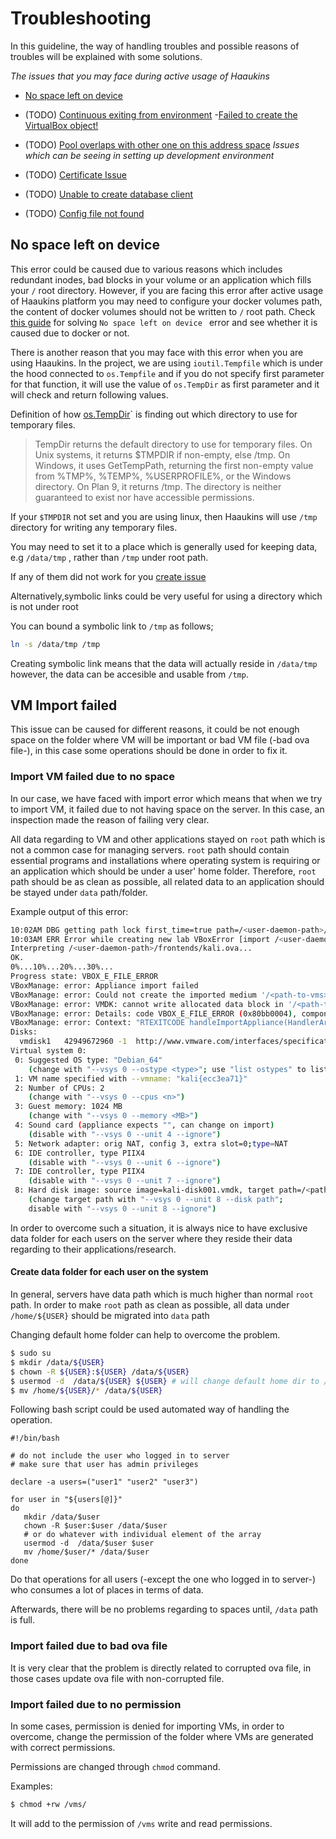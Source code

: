 # Troubleshooting

In this guideline, the way of handling troubles and possible reasons of troubles will be explained with some solutions. 

*The issues that you may face during active usage of Haaukins*

- [No space left on device](#no-space-left-on-device)
- (TODO) [Continuous exiting from environment](#continuous-exiting-from-environment)
-[Failed to create the VirtualBox object!](#vm-import-failed)
- (TODO) [Pool overlaps with other one on this address space](#todo)
*Issues which can be seeing in setting up development environment*

- (TODO) [Certificate Issue](#certificate-issue)
- (TODO) [Unable to create database client](#unable-to-create-database-client)
- (TODO) [Config file not found](#config-file-not-found)

## No space left on device

This error could be caused due to various reasons which includes redundant inodes, bad blocks in your volume or an application which fills your `/` root directory. 
However, if you are facing this error after active usage of Haaukins platform you may need to configure your docker volumes path, the content of docker volumes should not be written to `/` root path. 
Check [this guide](https://mrturkmen.com/no-space-left-on-device/) for solving `No space left on device ` error and see whether it is caused due to docker or not. 

There is another reason that you may face with this error when you are using Haaukins. In the project, we are using `ioutil.Tempfile` which is under the hood connected to `os.Tempfile` and if you do not specify first parameter for that function,
it will use the value of `os.TempDir` as first parameter and it will check and return following values. 

Definition of how [os.TempDir](https://golang.org/src/os/file.go?s=11019:11040#L348)` is finding out which directory to use for temporary files. 
> 	 TempDir returns the default directory to use for temporary files.
>    On Unix systems, it returns $TMPDIR if non-empty, else /tmp. On Windows,
>    it uses GetTempPath, returning the first non-empty value from %TMP%, %TEMP%, %USERPROFILE%,
>    or the Windows directory. On Plan 9, it returns /tmp.
> 	 The directory is neither guaranteed to exist nor have accessible permissions.

If your `$TMPDIR` not set and you are using linux, then Haaukins will use `/tmp` directory for writing any temporary files. 

You may need to set it to a place which is generally used for keeping data, e.g `/data/tmp` , rather than `/tmp` under root path. 

If any of them did not work for you [create issue](https://github.com/aau-network-security/haaukins/issues/new?assignees=&labels=&template=bug_report.md&title=)

Alternatively,symbolic links could be very useful for using a directory which is not under root

You can bound a symbolic link to `/tmp` as follows; 

```bash
ln -s /data/tmp /tmp 
```

Creating symbolic link means that the data will actually reside in `/data/tmp` however, the data can be accesible and usable from `/tmp`. 

## VM Import failed

This issue can be caused for different reasons, it could be not enough space on the folder where VM will be important or bad VM file (-bad ova file-), in this case some operations should be done in order to fix it. 

### Import VM failed due to no space

In our case, we have faced with import error which means that when we try to import VM, it failed due to not having space on the server. In this case, an inspection made the reason of failing very clear.  

All data regarding to VM and other applications stayed on `root`  path which is not a common case for managing servers. `root` path should contain essential programs and installations where operating system is requiring or an application which should be under a user' home folder. Therefore, `root` path should be as clean as possible, all related data to an application should be stayed under `data` path/folder. 

Example output of this error: 

```bash
10:02AM DBG getting path lock first_time=true path=/<user-daemon-path>/frontends/kali.ova
10:03AM ERR Error while creating new lab VBoxError [import /<user-daemon-path>/frontends/kali.ova --vsys 0 --vmname kali{ecc3ea71}]: 0%...10%...20%...30%...40%...50%...60%...70%...80%...90%...100%
Interpreting /<user-daemon-path>/frontends/kali.ova...
OK.
0%...10%...20%...30%...
Progress state: VBOX_E_FILE_ERROR
VBoxManage: error: Appliance import failed
VBoxManage: error: Could not create the imported medium '/<path-to-vms>/VirtualBox VMs/kali/kali-disk001_2.vmdk'.
VBoxManage: error: VMDK: cannot write allocated data block in '/<path-to-vms>/VirtualBox VMs/kali/kali-disk001_2.vmdk' (VERR_DISK_FULL)
VBoxManage: error: Details: code VBOX_E_FILE_ERROR (0x80bb0004), component ApplianceWrap, interface IAppliance
VBoxManage: error: Context: "RTEXITCODE handleImportAppliance(HandlerArg*)" at line 886 of file VBoxManageAppliance.cpp
Disks:
  vmdisk1	42949672960	-1	http://www.vmware.com/interfaces/specifications/vmdk.html#streamOptimized	kali-disk001.vmdk	-1	-1	
Virtual system 0:
 0: Suggested OS type: "Debian_64"
    (change with "--vsys 0 --ostype <type>"; use "list ostypes" to list all possible values)
 1: VM name specified with --vmname: "kali{ecc3ea71}"
 2: Number of CPUs: 2
    (change with "--vsys 0 --cpus <n>")
 3: Guest memory: 1024 MB
    (change with "--vsys 0 --memory <MB>")
 4: Sound card (appliance expects "", can change on import)
    (disable with "--vsys 0 --unit 4 --ignore")
 5: Network adapter: orig NAT, config 3, extra slot=0;type=NAT
 6: IDE controller, type PIIX4
    (disable with "--vsys 0 --unit 6 --ignore")
 7: IDE controller, type PIIX4
    (disable with "--vsys 0 --unit 7 --ignore")
 8: Hard disk image: source image=kali-disk001.vmdk, target path=/<path-to-vms>/VirtualBox VMs/kali/kali-disk001_2.vmdk, controller=6;channel=0
    (change target path with "--vsys 0 --unit 8 --disk path";
    disable with "--vsys 0 --unit 8 --ignore")
```


In order to overcome such a situation, it is always nice to have exclusive data folder for each users on the server where they reside their data regarding to their applications/research. 

#### Create data folder for each user on the system

In general, servers have data path which is much higher than normal `root` path. In order to make `root` path as clean as possible, all data under `/home/${USER}` should be migrated into `data` path 

Changing default home folder can help to overcome the problem. 


```bash 
$ sudo su 
$ mkdir /data/${USER}
$ chown -R ${USER}:${USER} /data/${USER}
$ usermod -d  /data/${USER} ${USER} # will change default home dir to /data/${USER}
$ mv /home/${USER}/* /data/${USER}
```

Following bash script could be used automated way of handling the operation. 


```
#!/bin/bash 

# do not include the user who logged in to server 
# make sure that user has admin privileges

declare -a users=("user1" "user2" "user3")

for user in "${users[@]}"
do
   mkdir /data/$user
   chown -R $user:$user /data/$user
   # or do whatever with individual element of the array
   usermod -d  /data/$user $user
   mv /home/$user/* /data/$user
done

``````

Do that operations for all users (-except the one who logged in to server-) who consumes a lot of places in terms of data. 

Afterwards, there will be no problems regarding to spaces until, `/data` path is full. 



### Import failed due to bad ova file 

It is very clear that the problem is directly related to corrupted ova file, in those cases update ova file with non-corrupted file. 

### Import failed due to no permission 

In some cases, permission is denied for importing VMs, in order to overcome, change the permission of the folder where VMs are generated with correct permissions. 

Permissions are changed through `chmod` command. 

Examples:

```bash 
$ chmod +rw /vms/
```
It will add to the permission of `/vms`  write and read permissions. 
